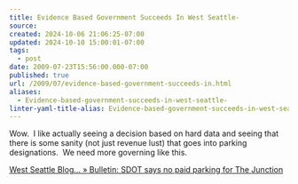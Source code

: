 ```yaml
---
title: Evidence Based Government Succeeds In West Seattle-
source: 
created: 2024-10-06 21:06:25-07:00
updated: 2024-10-10 15:00:01-07:00
tags:
  - post
date: 2009-07-23T15:56:00.000-07:00
published: true
url: /2009/07/evidence-based-government-succeeds-in.html
aliases:
  - Evidence-based-government-succeeds-in-west-seattle-
linter-yaml-title-alias: Evidence-based-government-succeeds-in-west-seattle-
---
```



Wow.  I like actually seeing a decision based on hard data and seeing that there is some sanity (not just revenue lust) that goes into parking designations.  We need more governing like this.  
  
[West Seattle Blog… » Bulletin: SDOT says no paid parking for The Junction](http://www.facebook.com/ext/share.php?sid=107107833346&h=gGpV5&u=zAcal&ref=nf)  

  
  

<!-- ![](http://img.zemanta.com/pixy.gif?x-id=5a713fbd-fe55-8732-8345-ab017304a042) -->